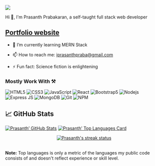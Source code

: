 ![](https://visitor-badge.glitch.me/badge?page_id=prasanthprabakaran.prasanthprabakaran)

Hi 👋, I'm Prasanth Prabakaran,
a self-taught full stack web developer
<h2><a href="https://prasanthpraba.tech" target="_blank">Portfolio website</a></h2>
  
- 🌱 I’m currently learning MERN Stack 
  
- 📫 How to reach me: iprasanthpraba@gmail.com
  
- ⚡ Fun fact: Science fiction is enlightening

### Mostly Work With ⚒

![HTML5](https://img.shields.io/badge/HTML5-E34F26?style=for-the-badge&logo=html5&logoColor=white)
![CSS3](https://img.shields.io/badge/CSS3-1572B6?style=for-the-badge&logo=css3&logoColor=white)
![JavaScript](https://img.shields.io/badge/JavaScript-F7DF1E?style=for-the-badge&logo=javascript&logoColor=black)
![React](https://img.shields.io/badge/React-20232A?style=for-the-badge&logo=react&logoColor=61DAFB)
![Bootstrap5](https://img.shields.io/badge/Bootstrap-563D7C?style=for-the-badge&logo=bootstrap&logoColor=white)
![Nodejs](https://img.shields.io/badge/Node.js-339933?style=for-the-badge&logo=nodedotjs&logoColor=white)
![Express JS](https://img.shields.io/badge/Express%20JS-ffffff?style=for-the-badge&logo=express&logoColor=black)
![MongoDB](https://img.shields.io/badge/MongoDB-4EA94B?style=for-the-badge&logo=mongodb&logoColor=white)
![Git](https://img.shields.io/badge/Git-EF4E32?style=for-the-badge&logo=git&logoColor=white)
![NPM](https://img.shields.io/badge/npm-CB3837?style=for-the-badge&logo=npm&logoColor=white)

  
## &#x1f4c8; GitHub Stats
<section>
<a href="/#"><img src="https://github-readme-stats.vercel.app/api?username=prasanthprabakaran&theme=algolia&show_icons=true&count_private=true&hide_border=true&bg_color=0D1117" alt="Prasanth’ GitHub Stats" /><a/>
<a href="/#"><img src="https://github-readme-stats.vercel.app/api/top-langs/?username=prasanthprabakaran&layout=compact&theme=algolia&hide_border=true&bg_color=0D1117" alt="Prasanth’ Top Languages Card" /><a/>
<br/>
<p align='center'>
  <a href="/#">
    <img src="https://github-readme-streak-stats.herokuapp.com/?user=prasanthprabakaran&theme=algolia&hide_border=true&stroke=0000&background=060A0CD0" alt="Prasanth's streak status" />
  <a/>
 </p>
 <br/>
  <b>Note:</b> Top languages is only a metric of the languages my public code consists of and doesn't reflect experience or skill level.
<section/>

<!--
**prasanthprabakaran/prasanthprabakaran** is a ✨ _special_ ✨ repository because its `README.md` (this file) appears on your GitHub profile.

Here are some ideas to get you started:

- 🌱 I’m currently learning MERN Stack 
- 📫 How to reach me: iprasanthpraba@gmail.com
- ⚡ Fun fact: Science fiction is enlightening
-->
<!-- ![SCSS](https://img.shields.io/badge/SCSS-C96196?style=for-the-badge&logo=sass&logoColor=white) -->
<!-- ![Typescript](https://img.shields.io/badge/Typescript-3178c6?style=for-the-badge&logo=typescript&logoColor=white) -->
<!-- ![Figma](https://img.shields.io/badge/Figma-F24E1E?style=for-the-badge&logo=figma&logoColor=white) -->

